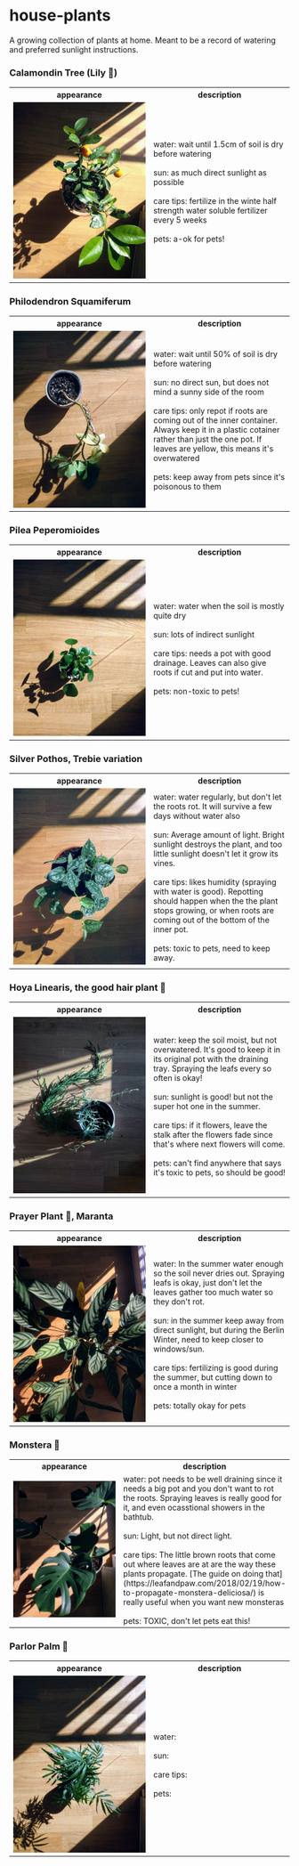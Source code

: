 # house-plants

A growing collection of plants at home. Meant to be a record of watering and
preferred sunlight instructions.

### Calamondin Tree (Lily :lemon:)

<table>
  <tr>
    <th width="50%">appearance</th>
    <th>description</th>
  </tr>
  <tr>
    <td><img src="/img/calamondin.jpg" alt="calamondin"/></td>
    <td>
      <bold>water</bold>: wait until 1.5cm of soil is dry before watering
      <br><br>
      <bold>sun</bold>: as much direct sunlight as possible
      <br><br>
      <bold>care tips</bold>: fertilize in the winte half strength water soluble fertilizer every 5 weeks 
      <br><br>
      <bold>pets</bold>: a-ok for pets!
    </td>
  </tr>
</table>

### Philodendron Squamiferum

<table>
  <tr>
    <th width="50%">appearance</th>
    <th>description</th>
  </tr>
  <tr>
    <td><img src="/img/philodendron.jpg" alt="philodendron"/></td>
    <td>
      <bold>water<bold>: wait until 50% of soil is dry before watering 
      <br><br>
      <bold>sun<bold>: no direct sun, but does not mind a sunny side of the room 
      <br><br>
      <bold>care tips<bold>: only repot if roots are coming out of the inner container. Always keep it in a plastic cotainer rather than just the one pot. If leaves are yellow, this means it's overwatered 
      <br><br>
      <bold>pets<bold>: keep away from pets since it's poisonous to them
    </td>
  </tr>
</table>

### Pilea Peperomioides

<table>
  <tr>
    <th width="50%">appearance</th>
    <th>description</th>
  </tr>
  <tr>
    <td><img src="/img/pilea-peperomioides.jpg" alt="pilea peperomioides"/></td>
    <td>
      <bold>water<bold>: water when the soil is mostly quite dry 
      <br><br>
      <bold>sun<bold>: lots of indirect sunlight 
      <br><br>
      <bold>care tips<bold>: needs a pot with good drainage. Leaves can also give roots if cut and put into water. 
      <br><br>
      <bold>pets<bold>: non-toxic to pets!
    </td>
  </tr>
</table>


### Silver Pothos, Trebie variation

<table>
  <tr>
    <th width="50%">appearance</th>
    <th>description</th>
  </tr>
  <tr>
    <td><img src="/img/silver-pothos.jpg" alt="silver pothos"/></td>
    <td>
      <bold>water<bold>: water regularly, but don't let the roots rot. It will survive a few days without water also
      <br><br>
      <bold>sun<bold>: Average amount of light. Bright sunlight destroys the plant, and too little sunlight doesn't let it grow its vines.
      <br><br>
      <bold>care tips<bold>: likes humidity (spraying with water is good). Repotting should happen when the the plant stops growing, or when roots are coming out of the bottom of the inner pot.
      <br><br>
      <bold>pets<bold>: toxic to pets, need to keep away.
    </td>
  </tr>
</table>

### Hoya Linearis, the good hair plant :information_desk_person:

<table>
  <tr>
    <th width="50%">appearance</th>
    <th>description</th>
  </tr>
  <tr>
    <td><img src="/img/hoya-linearis.jpg" alt="hoya linearis"/></td>
    <td>
      <bold>water<bold>: keep the soil moist, but not overwatered. It's good to keep it in its original pot with the draining tray. Spraying the leafs every so often is okay! 
      <br><br>
      <bold>sun<bold>: sunlight is good! but not the super hot one in the summer. 
      <br><br>
      <bold>care tips<bold>: if it flowers, leave the stalk after the flowers fade since that's where next flowers will come. 
      <br><br>
      <bold>pets<bold>: can't find anywhere that says it's toxic to pets, so should be good!
    </td>
  </tr>
</table>

### Prayer Plant :pray:, Maranta 

<table>
  <tr>
    <th width="50%">appearance</th>
    <th>description</th>
  </tr>
  <tr>
    <td><img src="/img/prayer-plant.jpg" alt="prayer plant"/></td>
    <td>
      <bold>water<bold>: In the summer water enough so the soil never dries out. Spraying leafs is okay, just don't let the leaves gather too much water so they don't rot.
      <br><br>
      <bold>sun<bold>: in the summer keep away from direct sunlight, but during the Berlin Winter, need to keep closer to windows/sun.
      <br><br>
      <bold>care tips<bold>: fertilizing is good during the summer, but cutting down to once a month in winter 
      <br><br>
      <bold>pets<bold>: totally okay for pets
    </td>
  </tr>
</table>

### Monstera :ghost: 

<table>
  <tr>
    <th width="50%">appearance</th>
    <th>description</th>
  </tr>
  <tr>
    <td><img src="/img/monstera.jpg" alt="monstera"/></td>
    <td>
      <bold>water<bold>: pot needs to be well draining since it needs a big pot and you don't want to rot the roots. Spraying leaves is really good for it, and even ocasstional showers in the bathtub. 
      <br><br>
      <bold>sun<bold>: Light, but not direct light. 
      <br><br>
      <bold>care tips<bold>: The little brown roots that come out where leaves are at are the way these plants propagate. [The guide on doing that](https://leafandpaw.com/2018/02/19/how-to-propagate-monstera-deliciosa/) is really useful when you want new monsteras
      <br><br>
      <bold>pets<bold>: TOXIC, don't let pets eat this!
    </td>
  </tr>
</table>

### Parlor Palm :palm_tree: 

<table>
  <tr>
    <th width="50%">appearance</th>
    <th>description</th>
  </tr>
  <tr>
    <td><img src="/img/parlor-palm.jpg" alt="parlor palm"/></td>
    <td>
      <bold>water<bold>:
      <br><br>
      <bold>sun<bold>:
      <br><br>
      <bold>care tips<bold>:
      <br><br>
      <bold>pets<bold>: 
    </td>
  </tr>
</table>
